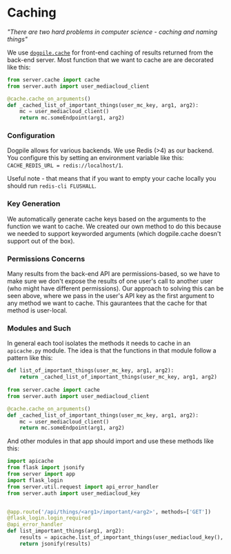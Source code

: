 Caching
=======

*"There are two hard problems in computer science - caching and naming things"*

We use [`dogpile.cache`](https://dogpilecache.readthedocs.io/en/latest/) for front-end caching of results returned from 
the back-end server.  Most function that we want to cache are are decorated like this:

```python
from server.cache import cache
from server.auth import user_mediacloud_client

@cache.cache_on_arguments()
def _cached_list_of_important_things(user_mc_key, arg1, arg2):
    mc = user_mediacloud_client()
    return mc.someEndpoint(arg1, arg2)

```

### Configuration

Dogpile allows for various backends.  We use Redis (>4) as our backend. You configure this by setting an environment 
variable like this: `CACHE_REDIS_URL = redis://localhost/1`.

Useful note - that means that if you want to empty your cache locally you should run `redis-cli FLUSHALL`. 

### Key Generation

We automatically generate cache keys based on the arguments to the function we want to cache.  We created our own method
to do this because we needed to support keyworded arguments (which dogpile.cache doesn't support out of the box).

### Permissions Concerns

Many results from the back-end API are permissions-based, so we have to make sure we don't expose the results of one 
user's call to another user (who might have different permissions).  Our approach to solving this can be seen above, 
where we pass in the user's API key as the first argument to any method we want to cache. This gaurantees that the 
cache for that method is user-local. 

### Modules and Such

In general each tool isolates the methods it needs to cache in an `apicache.py` module.  The idea is that the functions 
in that module follow a pattern like this:

```python
def list_of_important_things(user_mc_key, arg1, arg2):
    return _cached_list_of_important_things(user_mc_key, arg1, arg2)
    
from server.cache import cache
from server.auth import user_mediacloud_client

@cache.cache_on_arguments()
def _cached_list_of_important_things(user_mc_key, arg1, arg2):
    mc = user_mediacloud_client()
    return mc.someEndpoint(arg1, arg2)
```

And other modules in that app should import and use these methods like this:

```python
import apicache
from flask import jsonify
from server import app
import flask_login
from server.util.request import api_error_handler
from server.auth import user_mediacloud_key


@app.route('/api/things/<arg1>/important/<arg2>', methods=['GET'])
@flask_login.login_required
@api_error_handler
def list_important_things(arg1, arg2):
    results = apicache.list_of_important_things(user_mediacloud_key(), arg1, arg2)
    return jsonify(results)

```
